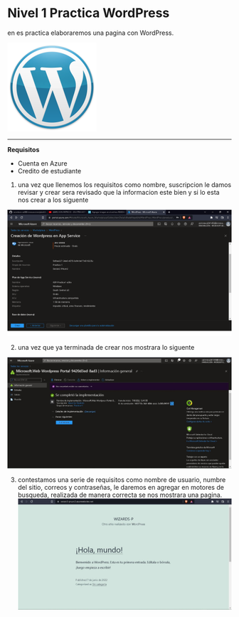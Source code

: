 # Nivel 1 Practica WordPress

en es practica elaboraremos una pagina con WordPress.

![](IMG\Wordpress_200x200.png)

-------------------------------------------------------------------------------------------

**Requisitos**
- Cuenta en Azure
- Credito de estudiante

1. una vez que llenemos los requisitos como nombre, suscripcion le damos revisar y crear
sera revisado que la informacion este bien y si lo esta nos crear a los siguente

![IMG-Prueba](IMG\prueban1.png)

2. una vez que ya terminada de crear nos mostrara lo siguente

![IMG-Prueba](IMG\Practica1P2.jpg)

3. contestamos una serie de requisitos como nombre de usuario, numbre del sitio, correos y contraseñas, le daremos en agregar en motores de busqueda, realizada de manera correcta se nos mostrara una pagina.
![IMG-Prueba](IMG\SharedScreenshot.jpg)
